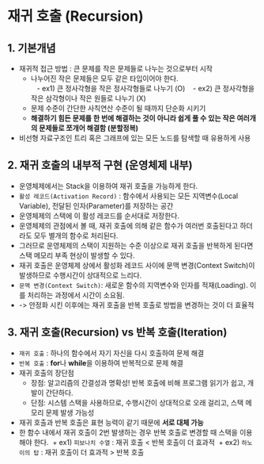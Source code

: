 # 재귀 호출 (Recursion)
## 1. 기본개념
- 재귀적 접근 방법 : 큰 문제를 작은 문제들로 나누는 것으로부터 시작
  + 나누어진 작은 문제들은 모두 같은 타입이어야 한다.    
    - ex1) 큰 정사각형을 작은 정사각형들로 나누기 (O)
    - ex2) 큰 정사각형을 작은 삼각형이나 작은 원들로 나누기 (X)
  + 문제 수준이 간단한 사칙연산 수준이 될 때까지 단순화 시키기
  + **해결하기 힘든 문제를 한 번에 해결하는 것이 아니라 쉽게 풀 수 있는 작은 여러개의 문제들로 쪼개어 해결함 (분할정복)**
- 비선형 자료구조인 트리 혹은 그래프에 있는 모든 노드를 탐색할 때 유용하게 사용

## 2. 재귀 호출의 내부적 구현 (운영체제 내부)
- 운영체제에서는 Stack을 이용하여 재귀 호출을 가능하게 한다.
- `활성 레코드(Activation Record)` : 함수에서 사용되는 모든 지역변수(Local Variable), 전달된 인자(Parameter)를 저장하는 공간
- 운영체제의 스택에 이 활성 레코드를 순서대로 저장한다.
- 운영체제의 관점에서 볼 때, 재귀 호출에 의해 같은 함수가 여러번 호출된다고 하더라도 모두 별개의 함수로 처리된다.
- 그러므로 운영체제의 스택이 지원하는 수준 이상으로 재귀 호출을 반복하게 된다면 스택 메모리 부족 현상이 발생할 수 있다.
- 재귀 호출은 운영체제 상에서 활성화 레코드 사이에 문맥 변경(Context Switch)이 발생하므로 수행시간이 상대적으로 느리다.
- `문맥 변경(Context Switch)`: 새로운 함수의 지역변수와 인자를 적재(Loading). 이를 처리하는 과정에서 시간이 소요됨.
- -> 안정화 시킨 이후에는 재귀 호출을 반복 호출로 방법을 변경하는 것이 더 효율적

## 3. 재귀 호출(Recursion) vs 반복 호출(Iteration)
- `재귀 호출` : 하나의 함수에서 자기 자신을 다시 호출하여 문제 해결
- `반복 호출` : **for**나 **while**을 이용하여 반복적으로 문제 해결
- 재귀 호출의 장단점
  + 장점: 알고리즘의 간결성과 명확성! 반복 호출에 비해 프로그램 읽기가 쉽고, 개발이 간단하다.
  + 단점: 시스템 스택을 사용하므로, 수행시간이 상대적으로 오래 걸리고, 스택 메모리 문제 발생 가능성
- 재귀 호출과 반복 호출은 표현 능력이 같기 때문에 **서로 대체 가능**
- 한 함수 내에서 재귀 호출이 2번 발생하는 경우 반복 호출로 변경할 때 스택을 이용해야 한다.
  + ex1) `피보나치 수열` : 재귀 호출 < 반복 호출이 더 효과적
  + ex2) `하노이의 탑` : 재귀 호출이 더 효과적 > 반복 호출
